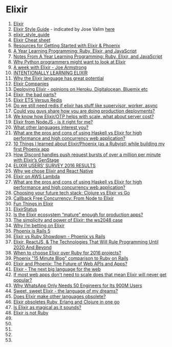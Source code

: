 # Elixir

1. [Elixir](http://elixir-lang.org/)
1. [Elixir Style Guide](https://github.com/lexmag/elixir-style-guide) - indicated by Jose Valim [here](https://elixirforum.com/t/the-elixir-style-guide-is-open-for-you/2534/7?u=ericdouglas)
1. [elixir_style_guide](https://github.com/christopheradams/elixir_style_guide)
1. [Elixir Cheat sheet](https://media.pragprog.com/titles/elixir/ElixirCheat.pdf)
1. [Resources for Getting Started with Elixir & Phoenix](https://medium.com/robot-overlord/resources-for-getting-started-with-elixir-phoenix-1e92dc87aca4#.pga9f728i)
1. [A Year Learning Programming: Ruby, Elixir, and JavaScript](https://axelclark.com/a-year-learning-programming/)
1. [Notes From A Year Learning Programming: Ruby, Elixir, and JavaScript](https://axelclark.com/notes-from-a-year-learning-programming/)
1. [Why Python programmers might want to look at Elixir](https://ludios.org/why-elixir/)
1. [A week with Elixir - Joe Armstrong](http://joearms.github.io/2013/05/31/a-week-with-elixir.html)
1. [INTENTIONALLY LEARNING ELIXIR](http://www.east5th.co/blog/2016/12/19/intentionally-learning-elixir/)
1. [Why the Elixir language has great potential](http://adrian-philipp.com/post/why-elixir-has-great-potential)
1. [Elixir Companies](https://github.com/doomspork/elixir-companies/)
1. [Deploying Elixir - opinions on Heroku, Digitalocean, Bluemix etc](https://elixirforum.com/t/deploying-elixir-opinions-on-heroku-digitalocean-bluemix-etc/289)
1. [Elixir, the bad parts?](https://www.reddit.com/r/elixir/comments/4bh0d8/elixir_the_bad_parts/)
1. [Elixir ETS Versus Redis](https://blog.codeship.com/elixir-ets-vs-redis/)
1. [Do we still need redis if elixir has stuff like supervisor, worker, async](https://elixirforum.com/t/do-we-still-need-redis-if-elixir-has-stuff-like-supervisor-worker-async/1286)
1. [Could you guys share how you are doing production deployments?](https://elixirforum.com/t/could-you-guys-share-how-you-are-doing-production-deployments/2027)
1. [We know how Elixir/OTP helps with scale, what about server cost?](https://elixirforum.com/t/we-know-how-elixir-otp-helps-with-scale-what-about-server-cost/1231)
1. [Elixir from NodeJS - is it right for me?](https://elixirforum.com/t/elixir-from-nodejs-is-it-right-for-me/578)
1. [What other languages interest you?](https://elixirforum.com/t/what-other-languages-interest-you/103)
1. [What are the pros and cons of using Haskell vs Elixir for high performance and high concurrency web application?](https://www.quora.com/What-are-the-pros-and-cons-of-using-Haskell-vs-Elixir-for-high-performance-and-high-concurrency-web-application)
1. [10 Things I learned about Elixir/Phoenix (as a Rubyist) while building my first Phoenix app](https://devblast.com/b/10-things-i-learned-about-elixir-phoenix)
1. [How Discord handles push request bursts of over a million per minute with Elixir’s GenStage](https://discord.engineering/how-discord-handles-push-request-bursts-of-over-a-million-per-minute-with-elixirs-genstage-8f899f0221b4#.cqn6u5sh4)
1. [ELIXIR USERS’ SURVEY 2016 RESULTS](https://medium.com/@dailydrip/elixir-users-survey-2016-results-6c73873b99a1#.1flw18jsj)
1. [Why we chose Elixir and React Native](https://medium.com/@behrendtio/why-we-chose-elixir-and-react-native-ea129ff72871#.7j81nb55l)
1. [Elixir on AWS Lambda](https://elixirforum.com/t/elixir-on-aws-lambda/553)
1. [What are the pros and cons of using Haskell vs Elixir for high performance and high concurrency web application?](https://www.quora.com/What-are-the-pros-and-cons-of-using-Haskell-vs-Elixir-for-high-performance-and-high-concurrency-web-application)
1. [Choosing your future tech stack: Clojure vs Elixir vs Go](https://smashingboxes.com/blog/choosing-your-future-tech-stack-clojure-vs-elixir-vs-go/)
1. [Callback Free Concurrency: From Node to Elixir](http://slides.com/chrisgeihsler/elixir-v-node#/)
1. [Fun Things in Elixir](https://dev.to/ryanflach/fun-things-in-elixir)
1. [ElixirStatus](https://elixirstatus.com/)
1. [Is the Elixir ecosystem “mature” enough for production apps?](https://medium.com/@cameronp/is-the-elixir-ecosystem-mature-enough-for-production-apps-79fbf9f2df31#.tmerounjv)
1. [The simplicity and power of Elixir: the ws2048 case](https://medium.com/@azzarcher/the-simplicity-and-power-of-elixir-the-ws2048-case-b510eaa568c0#.rh607uswa)
1. [Why I’m betting on Elixir](https://medium.com/@kenmazaika/why-im-betting-on-elixir-7c8f847b58#.m4q8db4xg)
1. [Phoenix is Rails 5](https://shift.infinite.red/phoenix-is-rails-5-f6d28e57395#.edy43c3rj)
1. [Elixir vs Ruby Showdown - Phoenix vs Rails](https://littlelines.com/blog/2014/07/08/elixir-vs-ruby-showdown-phoenix-vs-rails)
1. [Elixir, ReactJS, & The Technologies That Will Rule Programming Until 2020 And Beyond](http://blog.thefirehoseproject.com/posts/elixirl-rule-development-2017-2020-beyond/)
1. [When to choose Elixir over Ruby for 2016 projects?](https://www.amberbit.com/blog/2015/12/22/when-choose-elixir-over-ruby-for-2016-projects/)
1. [Phoenix "15 Minute Blog" comparison to Ruby on Rails](http://www.akitaonrails.com/2015/11/20/phoenix-15-minute-blog-comparison-to-ruby-on-rails)
1. [Elixir and Phoenix: The Future of Web APIs and Apps?](http://blog.carbonfive.com/2016/04/19/elixir-and-phoenix-the-future-of-web-apis-and-apps/)
1. [Elixir - The next big language for the web](http://www.creativedeletion.com/2015/04/19/elixir_next_language.html)
1. [If most web apps don't need to scale does that mean Elixir will never get popular?](https://www.quora.com/If-most-web-apps-dont-need-to-scale-does-that-mean-Elixir-will-never-get-popular)
1. [Why WhatsApp Only Needs 50 Engineers for Its 900M Users](https://www.wired.com/2015/09/whatsapp-serves-900-million-users-50-engineers/)
1. [Sweet, sweet Elixir - the language of my dreams?](https://dvcrn.github.io/elixir/clojure/clojurescript/2016/01/22/sweet-sweet-elixir.html)
1. [Does Elixir make other languages obsolete?](https://elixirforum.com/t/does-elixir-make-other-languages-obsolete/172)
1. [Elixir obsoletes Ruby, Erlang and Clojure in one go](https://medium.com/@qertoip/elixir-obsoletes-ruby-erlang-and-clojure-in-one-go-605329b7b9b4#.8oc1b5176)
1. [Is Elixir as magical as it sounds?](https://medium.com/hitech-nudge-rewards/is-elixir-as-magical-as-it-sounds-8d49c717dcc9#.7rb11cw0r)
1. [Elixir is not Ruby](https://zeroclarkthirty.com/2015-11-01-elixir-is-not-ruby.html)
1. []()
1. []()
1. []()
1. []()
1. []()

